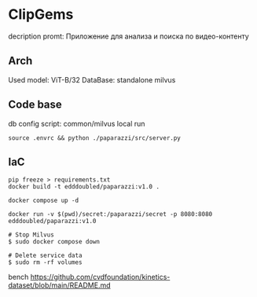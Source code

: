 # ClipGems
decription promt: Приложение для анализа и поиска по видео-контенту<br/>

## Arch
Used model: ViT-B/32
DataBase: standalone milvus

## Code base
db config script: common/milvus
local run
```shell
source .envrc && python ./paparazzi/src/server.py 
```

## IaC
```shell
pip freeze > requirements.txt
docker build -t edddoubled/paparazzi:v1.0 .

docker compose up -d

docker run -v $(pwd)/secret:/paparazzi/secret -p 8080:8080 edddoubled/paparazzi:v1.0
```

```shell
# Stop Milvus
$ sudo docker compose down

# Delete service data
$ sudo rm -rf volumes
```

bench
https://github.com/cvdfoundation/kinetics-dataset/blob/main/README.md

